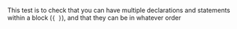This test is to check that you can have multiple declarations and statements within a block (`{ }`), and that they can be in whatever order 